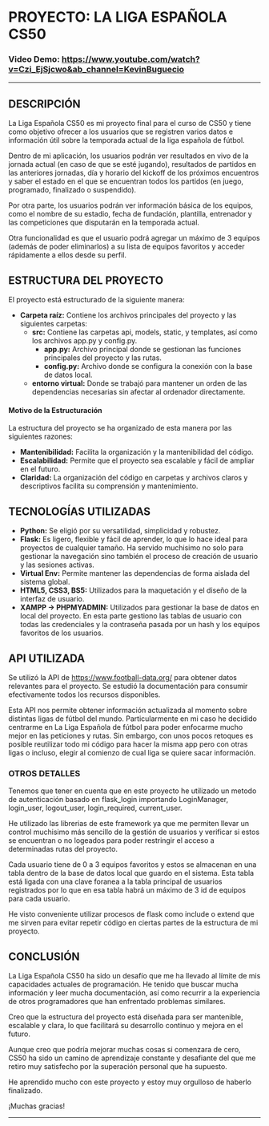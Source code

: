 # PROYECTO: LA LIGA ESPAÑOLA CS50
### Video Demo:  https://www.youtube.com/watch?v=Czi_EjSjcwo&ab_channel=KevinBuguecio
---

## DESCRIPCIÓN

La Liga Española CS50 es mi proyecto final para el curso de CS50 y tiene como objetivo ofrecer a los usuarios que se registren varios datos e información útil sobre la temporada actual de la liga española de fútbol.

Dentro de mi aplicación, los usuarios podrán ver resultados en vivo de la jornada actual (en caso de que se esté jugando), resultados de partidos en las anteriores jornadas, día y horario del kickoff de los próximos encuentros y saber el estado en el que se encuentran todos los partidos (en juego, programado, finalizado o suspendido).

Por otra parte, los usuarios podrán ver información básica de los equipos, como el nombre de su estadio, fecha de fundación, plantilla, entrenador y las competiciones que disputarán en la temporada actual.

Otra funcionalidad es que el usuario podrá agregar un máximo de 3 equipos (además de poder eliminarlos) a su lista de equipos favoritos y acceder rápidamente a ellos desde su perfil.

## ESTRUCTURA DEL PROYECTO

El proyecto está estructurado de la siguiente manera:

- **Carpeta raíz:** Contiene los archivos principales del proyecto y las siguientes carpetas:
  - **src:** Contiene las carpetas api, models, static, y templates, así como los archivos app.py y config.py.
    - **app.py:** Archivo principal donde se gestionan las funciones principales del proyecto y las rutas.
    - **config.py:** Archivo donde se configura la conexión con la base de datos local.
  - **entorno virtual:** Donde se trabajó para mantener un orden de las dependencias necesarias sin afectar al ordenador directamente.
    

#### Motivo de la Estructuración

La estructura del proyecto se ha organizado de esta manera por las siguientes razones:

- **Mantenibilidad:** Facilita la organización y la mantenibilidad del código.
- **Escalabilidad:** Permite que el proyecto sea escalable y fácil de ampliar en el futuro.
- **Claridad:** La organización del código en carpetas y archivos claros y descriptivos facilita su comprensión y mantenimiento.

## TECNOLOGÍAS UTILIZADAS

- **Python:** Se eligió por su versatilidad, simplicidad y robustez.
- **Flask:** Es ligero, flexible y fácil de aprender, lo que lo hace ideal para proyectos de cualquier tamaño. Ha servido muchisimo no solo para gestionar la navegación sino también el proceso de creación de usuario y las sesiones activas.
- **Virtual Env:** Permite mantener las dependencias de forma aislada del sistema global.
- **HTML5, CSS3, BS5:** Utilizados para la maquetación y el diseño de la interfaz de usuario.
- **XAMPP -> PHPMYADMIN:** Utilizados para gestionar la base de datos en local del proyecto. En esta parte gestiono las tablas de usuario con todas las credenciales y la contraseña pasada por un hash y los equipos favoritos de los usuarios.

## API UTILIZADA

Se utilizó la API de https://www.football-data.org/ para obtener datos relevantes para el proyecto. Se estudió la documentación para consumir efectivamente todos los recursos disponibles.

Esta API nos permite obtener información actualizada al momento sobre distintas ligas de fútbol del mundo. Particularmente en mi caso he decidido centrarme en La Liga Española de fútbol para poder enfocarme mucho mejor en las peticiones y rutas. Sin embargo, con unos pocos retoques es posible reutilizar todo mi código para hacer la misma app pero con otras ligas o incluso, elegir al comienzo de cual liga se quiere sacar información.

### OTROS DETALLES

Tenemos que tener en cuenta que en este proyecto he utilizado un metodo de autenticación basado en flask_login importando LoginManager, login_user, logout_user, login_required, current_user.

He utilizado las librerias de este framework ya que me permiten llevar un control muchisimo más sencillo de la gestión de usuarios y verificar si estos se encuentran o no logeados para poder restringir el acceso a determinadas rutas del proyecto.

Cada usuario tiene de 0 a 3 equipos favoritos y estos se almacenan en una tabla dentro de la base de datos local que guardo en el sistema. Esta tabla está ligada con una clave foranea a la tabla principal de usuarios registrados por lo que en esa tabla habrá un máximo de 3 id de equipos para cada usuario.

He visto conveniente utilizar procesos de flask como include o extend que me sirven para evitar repetir código en ciertas partes de la estructura de mi proyecto.

## CONCLUSIÓN

La Liga Española CS50 ha sido un desafío que me ha llevado al límite de mis capacidades actuales de programación. He tenido que buscar mucha información y leer mucha documentación, así como recurrir a la experiencia de otros programadores que han enfrentado problemas similares.

Creo que la estructura del proyecto está diseñada para ser mantenible, escalable y clara, lo que facilitará su desarrollo continuo y mejora en el futuro.

Aunque creo que podría mejorar muchas cosas si comenzara de cero, CS50 ha sido un camino de aprendizaje constante y desafiante del que me retiro muy satisfecho por la superación personal que ha supuesto.

He aprendido mucho con este proyecto y estoy muy orgulloso de haberlo finalizado.

¡Muchas gracias!

---
